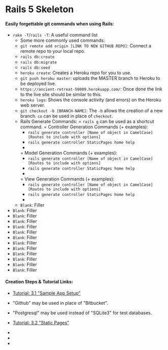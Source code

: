 # Rails 5 Skeleton

#### Easily forgettable git commands when using Rails:
* `rake -T`/`rails -T`: A useful command list
  - Some more commonly used commands:
  * `git remote add origin [LINK TO NEW GITHUB REPO]`: Connect a remote repo to your local repo.
  - `rails db:create`
  - `rails db:migrate`
  - `rails db:seed`
  - `heroku create`: Creates a Heroku repo for you to use.
  - `git push heroku master`: uploads the MASTER branch to Heroku to be deployed live.
  - `https://ancient-retreat-50009.herokuapp.com/`: Once done the link to the live site should be similar to this.
  - `heroku logs`: Shows the console activity (and errors) on the Heroku web server.
  - `git checkout -b [BRANCH-NAME]`: The `-b` allows the creation of a new branch. `co` can be used in place of `checkout`.
  - Rails Generate Commands:
    = `rails g` can be used as a shortcut command.
    = Controller Generation Commands (+ examples):
      + `rails generate controller [Name of object in CamelCase] [Routes to include with options]`
      + `rails generate controller StaticPages home help`
      +
    = Model Generation Commands (+ examples):
      + `rails generate controller [Name of object in CamelCase] [Routes to include with options]`
      + `rails generate controller StaticPages home help`
      +
    = View Generation Commands (+ examples):
      + `rails generate controller [Name of object in CamelCase] [Routes to include with options]`
      + `rails generate controller StaticPages home help`
      +
  - `Blank`: Filler
* `Blank`: Filler
* `Blank`: Filler
* `Blank`: Filler
* `Blank`: Filler
* `Blank`: Filler
* `Blank`: Filler
* `Blank`: Filler
* `Blank`: Filler
* `Blank`: Filler
* `Blank`: Filler
* `Blank`: Filler
* `Blank`: Filler

#### Creation Steps & Tutorial Links:
* [Tutorial: 3.1 "Sample App Setup"](https://www.railstutorial.org/book/static_pages#sec-sample_app_setup)
* "Github" may be used in place of "Bitbucket".
* "Postgresql" may be used instead of "SQLite3" for test databases.

* [Tutorial: 3.2 "Static Pages"](https://www.railstutorial.org/book/static_pages#sec-static_pages)
*
*
*
